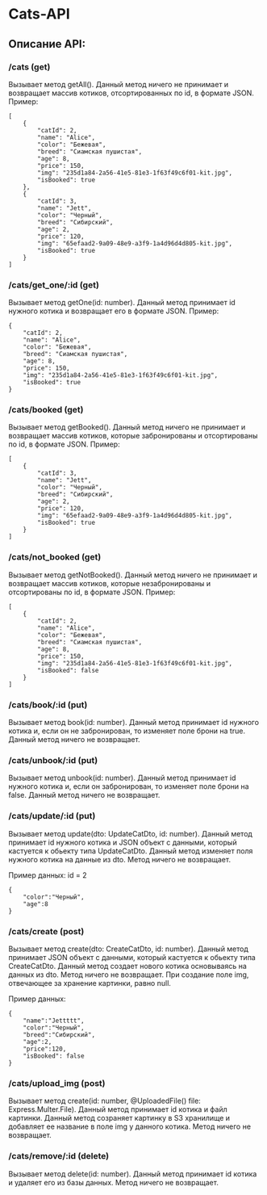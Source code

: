 # Cats-API
##

## Описание API:

### /cats (get)
Вызывает метод getAll(). Данный метод ничего не принимает и возвращает массив котиков, отсортированных по id, в формате JSON.
Пример:
```
[
    {
        "catId": 2,
        "name": "Alice",
        "color": "Бежевая",
        "breed": "Сиамская пушистая",
        "age": 8,
        "price": 150,
        "img": "235d1a84-2a56-41e5-81e3-1f63f49c6f01-kit.jpg",
        "isBooked": true
    },
    {
        "catId": 3,
        "name": "Jett",
        "color": "Черный",
        "breed": "Сибирский",
        "age": 2,
        "price": 120,
        "img": "65efaad2-9a09-48e9-a3f9-1a4d96d4d805-kit.jpg",
        "isBooked": true
    }
]
```

### /cats/get_one/:id (get)
Вызывает метод getOne(id: number). Данный метод принимает id нужного котика и возвращает его в формате JSON.
Пример:
```
{
    "catId": 2,
    "name": "Alice",
    "color": "Бежевая",
    "breed": "Сиамская пушистая",
    "age": 8,
    "price": 150,
    "img": "235d1a84-2a56-41e5-81e3-1f63f49c6f01-kit.jpg",
    "isBooked": true
}
```

### /cats/booked (get)
Вызывает метод getBooked(). Данный метод ничего не принимает и возвращает массив котиков, которые забронированы и отсортированы по id, в формате JSON.
Пример:
```
[
    {
        "catId": 3,
        "name": "Jett",
        "color": "Черный",
        "breed": "Сибирский",
        "age": 2,
        "price": 120,
        "img": "65efaad2-9a09-48e9-a3f9-1a4d96d4d805-kit.jpg",
        "isBooked": true
    }
]
```

### /cats/not_booked (get)
Вызывает метод getNotBooked(). Данный метод ничего не принимает и возвращает массив котиков, которые незабронированы и отсортированы по id, в формате JSON.
Пример:
```
[
    {
        "catId": 2,
        "name": "Alice",
        "color": "Бежевая",
        "breed": "Сиамская пушистая",
        "age": 8,
        "price": 150,
        "img": "235d1a84-2a56-41e5-81e3-1f63f49c6f01-kit.jpg",
        "isBooked": false
    }
]
```
### /cats/book/:id (put)
Вызывает метод book(id: number). Данный метод принимает id нужного котика и, если он не забронирован, то изменяет поле брони на true. Данный метод ничего не возвращает.

### /cats/unbook/:id (put)
Вызывает метод unbook(id: number). Данный метод принимает id нужного котика и, если он забронирован, то изменяет поле брони на false. Данный метод ничего не возвращает.

### /cats/update/:id (put)
Вызывает метод update(dto: UpdateCatDto, id: number). Данный метод принимает id нужного котика и JSON объект с данными, который кастуется к обьекту типа UpdateCatDto. Данный метод изменяет поля нужного котика на данные из dto. Метод ничего не возвращает.

Пример данных:
id = 2
```
{
    "color":"Черный",
    "age":8
}
```

### /cats/create (post)
Вызывает метод create(dto: CreateCatDto, id: number). Данный метод принимает JSON объект с данными, который кастуется к обьекту типа СreateCatDto. Данный метод создает нового котика основываясь на данных из dto. Метод ничего не возвращает. При создание поле img, отвечающее за хранение картинки, равно null.

Пример данных:
```
{
    "name":"Jettttt",
    "color":"Черный",
    "breed":"Сибирский",
    "age":2,
    "price":120,
    "isBooked": false
}
```

### /cats/upload_img (post)
Вызывает метод create(id: number, @UploadedFile() file: Express.Multer.File). Данный метод принимает id котика и файл картинки. Данный метод созраняет картинку в S3 хранилище и добавляет ее название в поле img у данного котика. Метод ничего не возвращает.

### /cats/remove/:id (delete)
Вызывает метод delete(id: number). Данный метод принимает id котика и удаляет его из базы данных. Метод ничего не возвращает.


